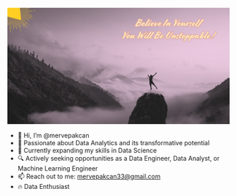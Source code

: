 ![Banner](./banner.png)

- 👋 Hi, I’m @mervepakcan
- 👀 Passionate about Data Analytics and its transformative potential
- 🚀 Currently expanding my skills in Data Science
- 🔍 Actively seeking opportunities as a Data Engineer, Data Analyst, or Machine Learning Engineer
- 📫 Reach out to me: mervepakcan33@gmail.com
- 🔥 Data Enthusiast



<!---
mervepakcan/mervepakcan is a ✨ special ✨ repository because its `README.md` (this file) appears on your GitHub profile.
You can click the Preview link to take a look at your changes.
--->
